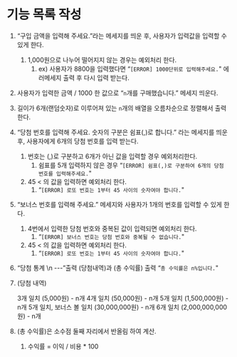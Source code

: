 # 기능 목록 작성

1. “구입 금액을 입력해 주세요.”라는 메세지를 띄운 후, 사용자가 입력값을 입력할 수 있게 한다.
   1. 1,000원으로 나누어 떨어지지 않는 경우는 예외처리 한다.
      1. ex) 사용자가 8800을 입력했다면 “`[ERROR] 1000단위로 입력해주세요.`" 에러메세지 출력 후 다시 입력 받는다.
2. 사용자가 입력한 금액 / 1000 한 값으로 “`n`개를 구매했습니다.” 메세지 띄운다.
3. 길이가 6개(랜덤숫자)로 이루어져 있는 `n`개의 배열을 오름차순으로 정렬해서 출력한다.
4. “당첨 번호를 입력해 주세요. 숫자의 구분은 쉼표(,)로 합니다.” 라는 메세지를 띄운 후, 사용자에게 6개의 당첨 번호를 입력 받는다.
   1. 번호는 (,)로 구분하고 6개가 아닌 값을 입력할 경우 예외처리한다.
      1. 쉼표를 5개 입력하지 않은 경우 “`[ERROR] 쉼표(,)로 구분하여 6개의 당첨 번호를 입력해주세요.`"
   2. 45 < 의 값을 입력하면 예외처리 한다.
      1. “`[ERROR] 로또 번호는 1부터 45 사이의 숫자여야 합니다.`"
5. “보너스 번호를 입력해 주세요.” 메세지와 사용자가 1개의 번호를 입력할 수 있게 한다.
   1. 4번에서 입력한 당첨 번호와 중복된 값이 입력되면 예외처리 한다.
      1. “`[ERROR] 보너스 번호는 당첨 번호와 중복될 수 없습니다.`"
   2. 45 < 의 값을 입력하면 예외처리 한다.
      1. “`[ERROR] 로또 번호는 1부터 45 사이의 숫자여야 합니다.`"
6. “당첨 통계 \n ---”출력 (당첨내역)과 (총 수익률) 출력 “`총 수익률은 n%입니다.`"
7. (당첨 내역)

   3개 일치 (5,000원) - n개
   4개 일치 (50,000원) - n개
   5개 일치 (1,500,000원) - n개
   5개 일치, 보너스 볼 일치 (30,000,000원) - n개
   6개 일치 (2,000,000,000원) - n개

8. (총 수익률)은 소수점 둘째 자리에서 반올림 하여 계산.
   1. 수익률 = 이익 / 비용 \* 100
